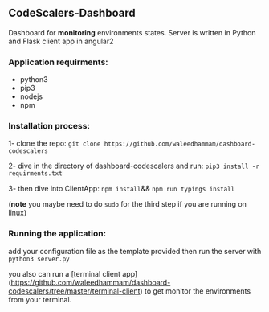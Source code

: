 ## CodeScalers-Dashboard
Dashboard for **monitoring** environments states.
Server is written in Python and Flask
client app  in angular2

### Application requirments:
- python3
- pip3
- nodejs
- npm

### Installation process:
1- clone the repo:
`git clone https://github.com/waleedhammam/dashboard-codescalers`

2- dive in the directory of dashboard-codescalers and run:
`pip3 install -r requirments.txt`

3- then dive into ClientApp:
`npm install`&&
`npm run typings install`

(**note** you maybe need to do `sudo` for the third step if you are running on linux)

### Running the application:
add your configuration file as the template provided then run the server with
`python3 server.py`

you also can run a [terminal client app] (https://github.com/waleedhammam/dashboard-codescalers/tree/master/terminal-client) to get monitor the environments from your terminal.
